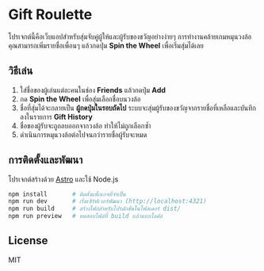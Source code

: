 # Gift Roulette

โปรเจกต์นี้คือเว็บแอปสำหรับสุ่มจับคู่ผู้ให้และผู้รับของขวัญอย่างง่ายๆ การทำงานคล้ายเกมหมุนวงล้อ คุณสามารถเพิ่มรายชื่อเพื่อนๆ แล้วกดปุ่ม **Spin the Wheel** เพื่อเริ่มสุ่มได้เลย

## วิธีเล่น

1. ใส่ชื่อของผู้เล่นแต่ละคนในช่อง **Friends** แล้วกดปุ่ม **Add**
2. กด **Spin the Wheel** เพื่อสุ่มเลือกชื่อบนวงล้อ
3. ชื่อที่สุ่มได้จะกลายเป็น **ผู้กดปุ่มในรอบถัดไป** ระบบจะสุ่มผู้รับของขวัญจากรายชื่อที่เหลือและบันทึกลงในรายการ **Gift History**
4. ชื่อของผู้รับจะถูกลบออกจากวงล้อ ทำให้ไม่ถูกเลือกซ้ำ
5. ดำเนินการหมุนวงล้อต่อไปจนกว่ารายชื่อผู้รับจะหมด

## การติดตั้งและพัฒนา

โปรเจกต์สร้างด้วย [Astro](https://astro.build) และใช้ Node.js

```bash
npm install       # ติดตั้งแพ็กเกจที่จำเป็น
npm run dev       # เริ่มเซิร์ฟเวอร์พัฒนา (http://localhost:4321)
npm run build     # สร้างไฟล์สำหรับโปรดักชันในโฟลเดอร์ dist/
npm run preview   # ทดสอบไฟล์ที่ build แล้วแบบโลคัล
```

## License

MIT
